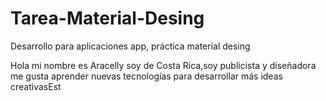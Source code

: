 # Tarea-Material-Desing
Desarrollo para aplicaciones app, práctica material desing

Hola mi nombre es Aracelly soy de Costa Rica,soy publicista y diseñadora
me gusta aprender nuevas tecnologías para desarrollar más ideas creativasEst
